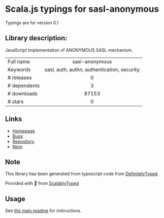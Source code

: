 
# Scala.js typings for sasl-anonymous

Typings are for version 0.1

## Library description:
JavaScript implementation of ANONYMOUS SASL mechanism.

|                    |                 |
| ------------------ | :-------------: |
| Full name          | sasl-anonymous |
| Keywords           | sasl, auth, authn, authentication, security |
| # releases         | 0 |
| # dependents       | 3 |
| # downloads        | 87153 |
| # stars            | 0 |

## Links
- [Homepage](https://github.com/jaredhanson/js-sasl-anonymous#readme)
- [Bugs](http://github.com/jaredhanson/js-sasl-anonymous/issues)
- [Repository](https://github.com/jaredhanson/js-sasl-anonymous)
- [Npm](https://www.npmjs.com/package/sasl-anonymous)
    


## Note
This library has been generated from typescript code from [DefinitelyTyped](https://definitelytyped.org).

Provided with :purple_heart: from [ScalablyTyped](https://github.com/oyvindberg/ScalablyTyped)

## Usage
See [the main readme](../../readme.md) for instructions.


